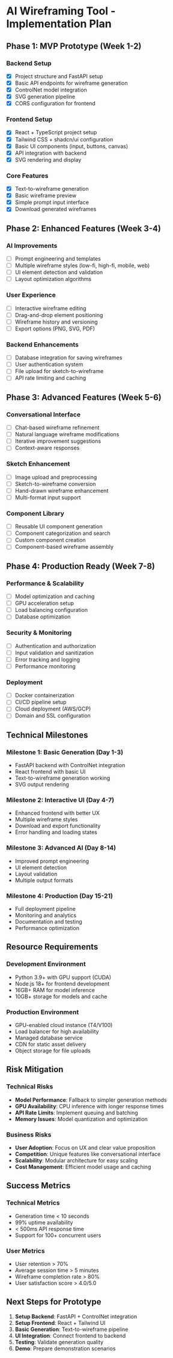 # AI Wireframing Tool - Implementation Plan

## Phase 1: MVP Prototype (Week 1-2)

### Backend Setup
- [x] Project structure and FastAPI setup
- [x] Basic API endpoints for wireframe generation
- [x] ControlNet model integration
- [x] SVG generation pipeline
- [x] CORS configuration for frontend

### Frontend Setup
- [x] React + TypeScript project setup
- [x] Tailwind CSS + shadcn/ui configuration
- [x] Basic UI components (input, buttons, canvas)
- [x] API integration with backend
- [x] SVG rendering and display

### Core Features
- [x] Text-to-wireframe generation
- [x] Basic wireframe preview
- [x] Simple prompt input interface
- [x] Download generated wireframes

## Phase 2: Enhanced Features (Week 3-4)

### AI Improvements
- [ ] Prompt engineering and templates
- [ ] Multiple wireframe styles (low-fi, high-fi, mobile, web)
- [ ] UI element detection and validation
- [ ] Layout optimization algorithms

### User Experience
- [ ] Interactive wireframe editing
- [ ] Drag-and-drop element positioning
- [ ] Wireframe history and versioning
- [ ] Export options (PNG, SVG, PDF)

### Backend Enhancements
- [ ] Database integration for saving wireframes
- [ ] User authentication system
- [ ] File upload for sketch-to-wireframe
- [ ] API rate limiting and caching

## Phase 3: Advanced Features (Week 5-6)

### Conversational Interface
- [ ] Chat-based wireframe refinement
- [ ] Natural language wireframe modifications
- [ ] Iterative improvement suggestions
- [ ] Context-aware responses

### Sketch Enhancement
- [ ] Image upload and preprocessing
- [ ] Sketch-to-wireframe conversion
- [ ] Hand-drawn wireframe enhancement
- [ ] Multi-format input support

### Component Library
- [ ] Reusable UI component generation
- [ ] Component categorization and search
- [ ] Custom component creation
- [ ] Component-based wireframe assembly

## Phase 4: Production Ready (Week 7-8)

### Performance & Scalability
- [ ] Model optimization and caching
- [ ] GPU acceleration setup
- [ ] Load balancing configuration
- [ ] Database optimization

### Security & Monitoring
- [ ] Authentication and authorization
- [ ] Input validation and sanitization
- [ ] Error tracking and logging
- [ ] Performance monitoring

### Deployment
- [ ] Docker containerization
- [ ] CI/CD pipeline setup
- [ ] Cloud deployment (AWS/GCP)
- [ ] Domain and SSL configuration

## Technical Milestones

### Milestone 1: Basic Generation (Day 1-3)
- FastAPI backend with ControlNet integration
- React frontend with basic UI
- Text-to-wireframe generation working
- SVG output rendering

### Milestone 2: Interactive UI (Day 4-7)
- Enhanced frontend with better UX
- Multiple wireframe styles
- Download and export functionality
- Error handling and loading states

### Milestone 3: Advanced AI (Day 8-14)
- Improved prompt engineering
- UI element detection
- Layout validation
- Multiple output formats

### Milestone 4: Production (Day 15-21)
- Full deployment pipeline
- Monitoring and analytics
- Documentation and testing
- Performance optimization

## Resource Requirements

### Development Environment
- Python 3.9+ with GPU support (CUDA)
- Node.js 18+ for frontend development
- 16GB+ RAM for model inference
- 10GB+ storage for models and cache

### Production Environment
- GPU-enabled cloud instance (T4/V100)
- Load balancer for high availability
- Managed database service
- CDN for static asset delivery
- Object storage for file uploads

## Risk Mitigation

### Technical Risks
- **Model Performance**: Fallback to simpler generation methods
- **GPU Availability**: CPU inference with longer response times
- **API Rate Limits**: Implement queuing and batching
- **Memory Issues**: Model quantization and optimization

### Business Risks
- **User Adoption**: Focus on UX and clear value proposition
- **Competition**: Unique features like conversational interface
- **Scalability**: Modular architecture for easy scaling
- **Cost Management**: Efficient model usage and caching

## Success Metrics

### Technical Metrics
- Generation time < 10 seconds
- 99% uptime availability
- < 500ms API response time
- Support for 100+ concurrent users

### User Metrics
- User retention > 70%
- Average session time > 5 minutes
- Wireframe completion rate > 80%
- User satisfaction score > 4.0/5.0

## Next Steps for Prototype

1. **Setup Backend**: FastAPI + ControlNet integration
2. **Setup Frontend**: React + Tailwind UI
3. **Basic Generation**: Text-to-wireframe pipeline
4. **UI Integration**: Connect frontend to backend
5. **Testing**: Validate generation quality
6. **Demo**: Prepare demonstration scenarios
